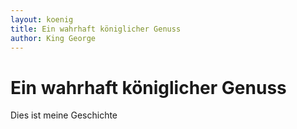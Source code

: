 ```yaml
---
layout: koenig
title: Ein wahrhaft königlicher Genuss
author: King George
---
```


# Ein wahrhaft königlicher Genuss
Dies ist meine Geschichte

